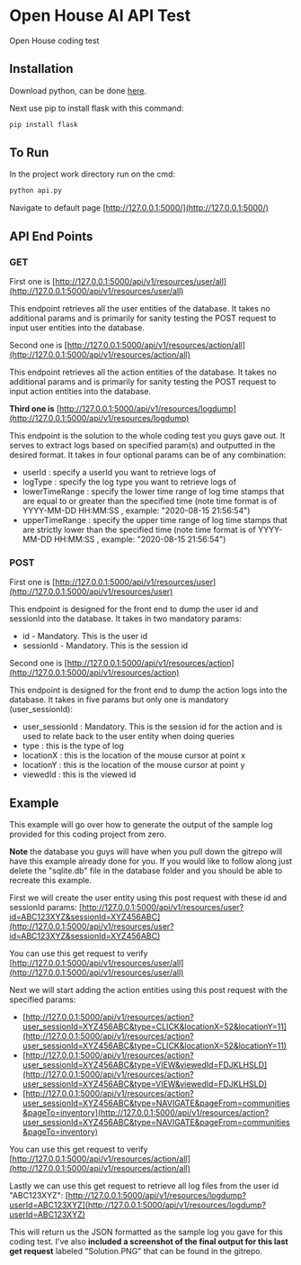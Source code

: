 # Open House AI API Test 

Open House coding test 

## Installation

Download python, can be done [here](https://www.python.org/downloads/).

Next use pip to install flask with this command:
```bash
pip install flask 
```

## To Run
In the project work directory run on the cmd:
```bash
python api.py 
```

Navigate to default page [http://127.0.0.1:5000/](http://127.0.0.1:5000/)

## API End Points

### GET 

First one is [http://127.0.0.1:5000/api/v1/resources/user/all](http://127.0.0.1:5000/api/v1/resources/user/all)

This endpoint retrieves all the user entities of the database. It takes no additional params and is primarily for sanity testing the POST request to input user entities into the database.

Second one is [http://127.0.0.1:5000/api/v1/resources/action/all](http://127.0.0.1:5000/api/v1/resources/action/all)

This endpoint retrieves all the action entities of the database. It takes no additional params and is primarily for sanity testing the POST request to input action entities into the database.


**Third one is** [http://127.0.0.1:5000/api/v1/resources/logdump](http://127.0.0.1:5000/api/v1/resources/logdump)

This endpoint is the solution to the whole coding test you guys gave out. It serves to extract logs based on specified param(s) and outputted in the desired format. It takes in four optional params can be of any combination:

- userId : specify a userId you want to retrieve logs of
- logType : specify the log type you want to retrieve logs of
- lowerTimeRange : specify the lower time range of log time stamps that are equal to or greater than the specified time (note time format is of YYYY-MM-DD HH:MM:SS , example: "2020-08-15 21:56:54")
- upperTimeRange : specify the upper time range of log time stamps that are strictly lower than the specified time (note time format is of YYYY-MM-DD HH:MM:SS , example: "2020-08-15 21:56:54")

### POST

First one is [http://127.0.0.1:5000/api/v1/resources/user](http://127.0.0.1:5000/api/v1/resources/user)

This endpoint is designed for the front end to dump the user id and sessionId into the database. It takes in two mandatory params:
- id - Mandatory. This is the user id 
- sessionId - Mandatory. This is the session id

Second one is [http://127.0.0.1:5000/api/v1/resources/action](http://127.0.0.1:5000/api/v1/resources/action)

This endpoint is designed for the front end to dump the action logs into the database. It takes in five params but only one is mandatory (user_sessionId):
- user_sessionId : Mandatory. This is the session id for the action and is used to relate back to the user entity when doing queries
- type : this is the type of log 
- locationX : this is the location of the mouse cursor at point x 
- locationY : this is the location of the mouse cursor at point y
- viewedId : this is the viewed id 

## Example

This example will go over how to generate the output of the sample log provided for this coding project from zero. 

**Note** the database you guys will have when you pull down the gitrepo will have this example already done for you. If you would like to follow along just delete the "sqlite.db" file in the database folder and you should be able to recreate this example.

First we will create the user entity using this post request with these id and sessionId params:
[http://127.0.0.1:5000/api/v1/resources/user?id=ABC123XYZ&sessionId=XYZ456ABC](http://127.0.0.1:5000/api/v1/resources/user?id=ABC123XYZ&sessionId=XYZ456ABC)

You can use this get request to verify [http://127.0.0.1:5000/api/v1/resources/user/all](http://127.0.0.1:5000/api/v1/resources/user/all)

Next we will start adding the action entities using this post request with the specified params:
 - [http://127.0.0.1:5000/api/v1/resources/action?user_sessionId=XYZ456ABC&type=CLICK&locationX=52&locationY=11](http://127.0.0.1:5000/api/v1/resources/action?user_sessionId=XYZ456ABC&type=CLICK&locationX=52&locationY=11)
- [http://127.0.0.1:5000/api/v1/resources/action?user_sessionId=XYZ456ABC&type=VIEW&viewedId=FDJKLHSLD](http://127.0.0.1:5000/api/v1/resources/action?user_sessionId=XYZ456ABC&type=VIEW&viewedId=FDJKLHSLD)
- [http://127.0.0.1:5000/api/v1/resources/action?user_sessionId=XYZ456ABC&type=NAVIGATE&pageFrom=communities&pageTo=inventory](http://127.0.0.1:5000/api/v1/resources/action?user_sessionId=XYZ456ABC&type=NAVIGATE&pageFrom=communities&pageTo=inventory)

You can use this get request to verify [http://127.0.0.1:5000/api/v1/resources/action/all](http://127.0.0.1:5000/api/v1/resources/action/all)

Lastly we can use this get request to retrieve all log files from the user id "ABC123XYZ": 
[http://127.0.0.1:5000/api/v1/resources/logdump?userId=ABC123XYZ](http://127.0.0.1:5000/api/v1/resources/logdump?userId=ABC123XYZ)

This will return us the JSON formatted as the sample log you gave for this coding test. I've also **included a screenshot of the final output for this last get request** labeled "Solution.PNG" that can be found in the gitrepo. 